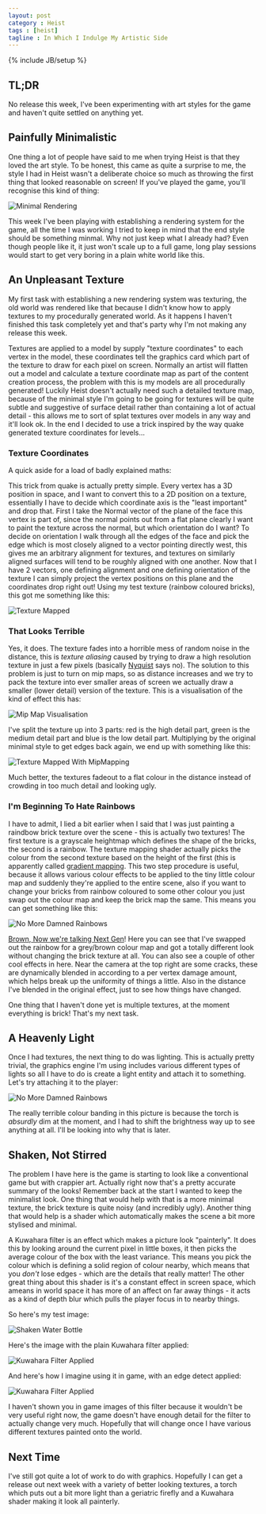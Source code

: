 ```yaml
---
layout: post
category : Heist
tags : [heist]
tagline : In Which I Indulge My Artistic Side
---
```

{% include JB/setup %}


## TL;DR

No release this week, I've been experimenting with art styles for the game and haven't quite settled on anything yet.

## Painfully Minimalistic

One thing a lot of people have said to me when trying Heist is that they loved the art style. To be honest, this came as quite a surprise to me, the style I had in Heist wasn't a deliberate choice so much as throwing the first thing that looked reasonable on screen! If you've played the game, you'll recognise this kind of thing:

![Minimal Rendering](/assets/Minimal.png)

This week I've been playing with establishing a rendering system for the game, all the time I was working I tried to keep in mind that the end style should be something minmal. Why not just keep what I already had? Even though people like it, it just won't scale up to a full game, long play sessions would start to get very boring in a plain white world like this.

## An Unpleasant Texture

My first task with establishing a new rendering system was texturing, the old world was rendered like that because I didn't know how to apply textures to my procedurally generated world. As it happens I haven't finished this task completely yet and that's party why I'm not making any release this week.

Textures are applied to a model by supply "texture coordinates" to each vertex in the model, these coordinates tell the graphics card which part of the texture to draw for each pixel on screen. Normally an artist will flatten out a model and calculate a texture coordinate map as part of the content creation process, the problem with this is my models are all procedurally generated! Luckily Heist doesn't actually need such a detailed texture map, because of the minimal style I'm going to be going for textures will be quite subtle and suggestive of surface detail rather than containing a lot of actual detail - this allows me to sort of splat textures over models in any way and it'll look ok. In the end I decided to use a trick inspired by the way quake generated texture coordinates for levels...

### Texture Coordinates

A quick aside for a load of badly explained maths:

This trick from quake is actually pretty simple. Every vertex has a 3D position in space, and I want to convert this to a 2D position on a texture, essentially I have to decide which coordinate axis is the "least important" and drop that. First I take the Normal vector of the plane of the face this vertex is part of, since the normal points out from a flat plane clearly I want to paint the texture across the normal, but which orientation do I want? To decide on orientation I walk through all the edges of the face and pick the edge which is most closely aligned to a vector pointing directly west, this gives me an arbitrary alignment for textures, and textures on similarly aligned surfaces will tend to be roughly aligned with one another. Now that I have 2 vectors, one defining alignment and one defining orientation of the texture I can simply project the vertex positions on this plane and the coordinates drop right out! Using my test texture (rainbow coloured bricks), this got me something like this:

![Texture Mapped](/assets/Basic-Texture-Mapping.jpg)

### That Looks Terrible

Yes, it does. The texture fades into a horrible mess of random noise in the distance, this is _texture aliasing_ caused by trying to draw a high resolution texture in just a few pixels (basically [Nyquist](http://en.wikipedia.org/wiki/Nyquist%E2%80%93Shannon_sampling_theorem) says no). The solution to this problem is just to turn on mip maps, so as distance increases and we try to pack the texture into ever smaller areas of screen we actually draw a smaller (lower detail) version of the texture. This is a visualisation of the kind of effect this has:

![Mip Map Visualisation](/assets/MipMapping.png)

I've split the texture up into 3 parts: red is the high detail part, green is the medium detail part and blue is the low detail part. Multiplying by the original minimal style to get edges back again, we end up with something like this:

![Texture Mapped With MipMapping](/assets/MipMapped-Texture-Mapping.jpg)

Much better, the textures fadeout to a flat colour in the distance instead of crowding in too much detail and looking ugly.

### I'm Beginning To Hate Rainbows

I have to admit, I lied a bit earlier when I said that I was just painting a raindbow brick texture over the scene - this is actually two textures! The first texture is a grayscale heightmap which defines the shape of the bricks, the second is a rainbow. The texture mapping shader actually picks the colour from the second texture based on the height of the first (this is apparently called [gradient mapping](http://docs.gimp.org/en/plug-in-gradmap.html). This two step procedure is useful, because it allows various colour effects to be applied to the tiny little colour map and suddenly they're applied to the entire scene, also if you want to change your bricks from rainbow coloured to some other colour you just swap out the colour map and keep the brick map the same. This means you can get something like this:

![No More Damned Rainbows](/assets/OldStyle-NewStyle-Blend.jpg)

[Brown, Now we're talking Next Gen](http://www.vgcats.com/comics/?strip_id=222)! Here you can see that I've swapped out the rainbow for a grey/brown colour map and got 
a totally different look without changing the brick texture at all. You can also see a couple of other cool effects in here. Near the camera at the top right are some 
cracks, these are dynamically blended in according to a per vertex damage amount, which helps break up the uniformity of things a little. Also in the distance I've blended in the original effect, just to see how things have changed.

One thing that I haven't done yet is multiple textures, at the moment everything is brick! That's my next task.

## A Heavenly Light

Once I had textures, the next thing to do was lighting. This is actually pretty trivial, the graphics engine I'm using includes various different types of lights so all I have to do is create a light entity and attach it to something. Let's try attaching it to the player:

![No More Damned Rainbows](/assets/Torchlight.png)

The really terrible colour banding in this picture is because the torch is _absurdly_ dim at the moment, and I had to shift the brightness way up to see anything at all. I'll be looking into why that is later.

## Shaken, Not Stirred

The problem I have here is the game is starting to look like a conventional game but with crappier art. Actually right now that's a pretty accurate summary of the looks! Remember back at the start I wanted to keep the minimalist look. One thing that would help with that is a more minimal texture, the brick texture is quite noisy (and incredibly ugly). Another thing that would help is a shader which automatically makes the scene a bit more stylised and minimal.

A Kuwahara filter is an effect which makes a picture look "painterly". It does this by looking around the current pixel in little boxes, it then picks the average colour of the box with the least variance. This means you pick the colour which is defining a solid region of colour nearby, which means that you _don't_ lose edges - which are the details that really matter! The other great thing about this shader is it's a constant effect in screen space, which ameans in world space it has more of an affect on far away things - it acts as a kind of depth blur which pulls the player focus in to nearby things.

So here's my test image:

![Shaken Water Bottle](/assets/Fountain.png)

Here's the image with the plain Kuwahara filter applied:

![Kuwahara Filter Applied](/assets/KuwaharaFountain.png)

And here's how I imagine using it in game, with an edge detect applied:

![Kuwahara Filter Applied](/assets/KuwaharaSobelFountain.png)

I haven't shown you in game images of this filter because it wouldn't be very useful right now, the game doesn't have enough detail for the filter to actually change very much. Hopefully that will change once I have various different textures painted onto the world.

## Next Time

I've still got quite a lot of work to do with graphics. Hopefully I can get a release out next week with a variety of better looking textures, a torch which puts out a bit more light than a geriatric firefly and a Kuwahara shader making it look all painterly.